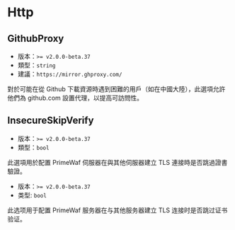 # Http

## GithubProxy
- 版本：`>= v2.0.0-beta.37`
- 類型：`string`
- 建議：`https://mirror.ghproxy.com/`

對於可能在從 Github 下載資源時遇到困難的用戶（如在中國大陸），此選項允許他們為 github.com 設置代理，以提高可訪問性。

## InsecureSkipVerify

- 版本：`>= v2.0.0-beta.37`
- 類型：`bool`

此選項用於配置 PrimeWaf 伺服器在與其他伺服器建立 TLS 連接時是否跳過證書驗證。

- 版本：`>= v2.0.0-beta.37`
- 类型: `bool`

此选项用于配置 PrimeWaf 服务器在与其他服务器建立 TLS 连接时是否跳过证书验证。
